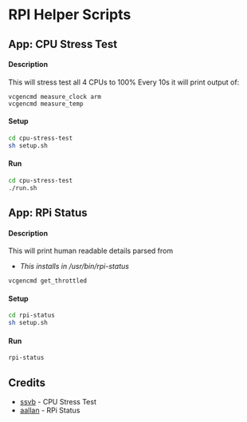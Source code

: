 # RPI Helper Scripts

## App: CPU Stress Test
#### Description
This will stress test all 4 CPUs to 100%
Every 10s it will print output of:
```
vcgencmd measure_clock arm
vcgencmd measure_temp
```
#### Setup
```bash
cd cpu-stress-test
sh setup.sh
```
#### Run
```bash
cd cpu-stress-test
./run.sh
```

## App: RPi Status
#### Description
This will print human readable details parsed from

* _This installs in /usr/bin/rpi-status_
```
vcgencmd get_throttled
```
#### Setup
```bash
cd rpi-status
sh setup.sh
```
#### Run
```bash
rpi-status
```

## Credits
* [ssvb](https://github.com/ssvb/cpuburn-arm) - CPU Stress Test
* [aallan](https://gist.github.com/aallan/0b03f5dcc65756dde6045c6e96c26459) - RPi Status